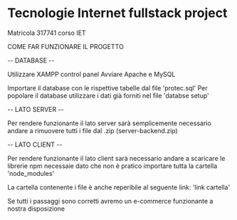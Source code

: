 # Tecnologie Internet fullstack project

Matricola 317741 corso IET

COME FAR FUNZIONARE IL PROGETTO

-- DATABASE --

Utilizzare XAMPP control panel
Avviare Apache e MySQL

Importare il database con le rispettive tabelle dal file 'protec.sql'
Per popolare il database utilizzare i dati già forniti nel file 'databse setup'

-- LATO SERVER --

Per rendere funzionante il lato server sarà semplicemente necessario andare a rimuovere tutti i file dal .zip (server-backend.zip)

-- LATO CLIENT --

Per rendere funzionante il lato client sarà necessario andare a scaricare le librerie npm necessaie dato che non è pratico importare tutta
la cartella 'node_modules'

La cartella contenente i file è anche reperibile al seguente link: 'link cartella'

Se tutti i passaggi sono corretti avremo un e-commerce funzionante a nostra disposizione
